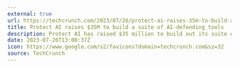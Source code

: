 ```yaml
---
external: true
url: https://techcrunch.com/2023/07/26/protect-ai-raises-35m-to-build-a-suite-of-ai-defending-tools/
title: Protect AI raises $35M to build a suite of AI-defending tools
description: Protect AI has raised $35 million to build out its suite of tools for protecting AI apps and models from cyberattacks.
date: 2023-07-26T13:00:37Z
icon: https://www.google.com/s2/favicons?domain=techcrunch.com&sz=32
source: TechCrunch
---
```

